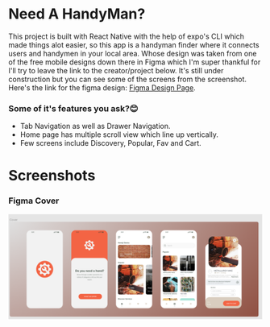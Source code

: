 # Need A HandyMan?

This project is built with React Native with the help of expo's CLI which made things alot easier, so this app is a handyman finder where it connects users and handymen in your local area. Whose design was taken from one of the free mobile designs down there in Figma which I'm super thankful for I'll try to leave the link to the creator/project below. It's still under construction but you can see some of the screens from the screenshot. Here's the link for the figma design: [Figma Design Page](<https://www.figma.com/file/BPTYdL6YoI4tHqYrbInynZ/Need-a-hand%3F-(Community)?node-id=157%3A836>).

### Some of it's features you ask?:blush:

- Tab Navigation as well as Drawer Navigation.
- Home page has multiple scroll view which line up vertically.
- Few screens include Discovery, Popular, Fav and Cart.

# Screenshots

### Figma Cover

![Getting Started](./screenshots/Handyman.png)
